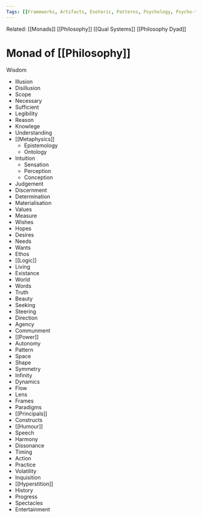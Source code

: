 ```yaml
---
Tags: [[Frameworks, Artifacts, Esoteric, Patterns, Psychology, Psycho-technology, Domains]]
---
```

Related: [[Monads]] [[Philosophy]] [[Qual Systems]] [[Philosophy Dyad]]
# Monad of [[Philosophy]]
Wisdom
- Illusion
- Disillusion
- Scope
- Necessary
- Sufficient
- Legibility
- Reason
- Knowlege
- Understanding
- [[Metaphysics]]
	- Epistemology
	- Ontology
- Intuition
	- Sensation
	- Perception
	- Conception
- Judgement
- Discernment
- Determination
- Materialisation
- Values
- Measure
- Wishes
- Hopes
- Desires
- Needs
- Wants
- Ethos
- [[Logic]]
- Living
- Existance
- World
- Words
- Truth
- Beauty
- Seeking
- Steering
- Direction
- Agency
- Communment
- [[Power]]
- Autonomy
- Pattern
- Space
- Shape
- Symmetry
- Infinity
- Dynamics
- Flow
- Lens
- Frames
- Paradigms
- [[Principals]]
- Constructs
- [[Humour]]
- Speech
- Harmony
- Dissonance
- Timing
- Action
- Practice 
- Volatility
- Inquisition
- [[Hyperstition]]
- History
- Progress
- Spectacles
- Entertainment










